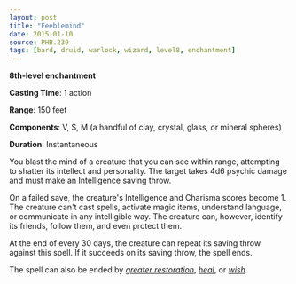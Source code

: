 ```yaml
---
layout: post
title: "Feeblemind"
date: 2015-01-10
source: PHB.239
tags: [bard, druid, warlock, wizard, level8, enchantment]
---
```


**8th-level enchantment**

**Casting Time**: 1 action

**Range**: 150 feet

**Components**: V, S, M (a handful of clay, crystal, glass, or mineral spheres)

**Duration**: Instantaneous

You blast the mind of a creature that you can see within range, attempting to shatter its intellect and personality. The target takes 4d6 psychic damage and must make an Intelligence saving throw.

On a failed save, the creature's Intelligence and Charisma scores become 1. The creature can't cast spells, activate magic items, understand language, or communicate in any intelligible way. The creature can, however, identify its friends, follow them, and even protect them.

At the end of every 30 days, the creature can repeat its saving throw against this spell. If it succeeds on its saving throw, the spell ends.

The spell can also be ended by _[greater restoration](greater-restoration/ "greater restoration (lvl 5)")_, _[heal](heal/ "heal (lvl 6)")_, or _[wish](wish "wish (lvl 9)")_.
